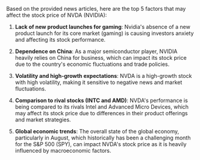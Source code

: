 Based on the provided news articles, here are the top 5 factors that may affect the stock price of NVDA (NVIDIA):

1. **Lack of new product launches for gaming**: Nvidia's absence of a new product launch for its core market (gaming) is causing investors anxiety and affecting its stock performance.

2. **Dependence on China**: As a major semiconductor player, NVIDIA heavily relies on China for business, which can impact its stock price due to the country's economic fluctuations and trade policies.

3. **Volatility and high-growth expectations**: NVDA is a high-growth stock with high volatility, making it sensitive to negative news and market fluctuations.

4. **Comparison to rival stocks (INTC and AMD)**: NVDA's performance is being compared to its rivals Intel and Advanced Micro Devices, which may affect its stock price due to differences in their product offerings and market strategies.

5. **Global economic trends**: The overall state of the global economy, particularly in August, which historically has been a challenging month for the S&P 500 (SPY), can impact NVDA's stock price as it is heavily influenced by macroeconomic factors.